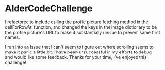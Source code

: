 # AlderCodeChallenge

I refactored to include calling the profile picture fetching method in the cellForRowAt: function, and changed the keys
in the image dictionary to be the profile picture's URL to make it substantially unique to prevent same first names.

I ran into an issue that I can't seem to figure out where scrolling seems to make it panic a little bit. I have been
unsuccessful in my efforts to debug and would like some feedback. Thanks for your time, I've enjoyed this challenge!
